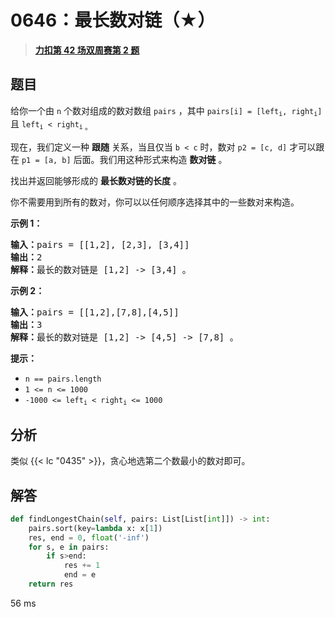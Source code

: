 # 0646：最长数对链（★）


> <u>**[力扣第 42 场双周赛第 2 题](https://leetcode.cn/problems/maximum-length-of-pair-chain/)**</u>

## 题目

<p>给你一个由 <code>n</code> 个数对组成的数对数组 <code>pairs</code> ，其中 <code>pairs[i] = [left<sub>i</sub>, right<sub>i</sub>]</code> 且 <code>left<sub>i</sub> &lt; right<sub>i</sub></code><sub> 。</sub></p>

<p>现在，我们定义一种 <strong>跟随</strong> 关系，当且仅当 <code>b &lt; c</code> 时，数对 <code>p2 = [c, d]</code> 才可以跟在 <code>p1 = [a, b]</code> 后面。我们用这种形式来构造 <strong>数对链</strong> 。</p>

<p>找出并返回能够形成的 <strong>最长数对链的长度</strong> 。</p>

<p>你不需要用到所有的数对，你可以以任何顺序选择其中的一些数对来构造。</p>



<p><strong>示例 1：</strong></p>

<pre>
<strong>输入：</strong>pairs = [[1,2], [2,3], [3,4]]
<strong>输出：</strong>2
<strong>解释：</strong>最长的数对链是 [1,2] -&gt; [3,4] 。
</pre>

<p><strong>示例 2：</strong></p>

<pre>
<b>输入：</b>pairs = [[1,2],[7,8],[4,5]]
<b>输出：</b>3
<b>解释：</b>最长的数对链是 [1,2] -&gt; [4,5] -&gt; [7,8] 。</pre>



<p><strong>提示：</strong></p>

<ul>
<li><code>n == pairs.length</code></li>
<li><code>1 &lt;= n &lt;= 1000</code></li>
<li><code>-1000 &lt;= left<sub>i</sub> &lt; right<sub>i</sub> &lt;= 1000</code></li>
</ul>


## 分析

类似 {{< lc "0435" >}}，贪心地选第二个数最小的数对即可。

## 解答

```python
def findLongestChain(self, pairs: List[List[int]]) -> int:
    pairs.sort(key=lambda x: x[1])
    res, end = 0, float('-inf')
    for s, e in pairs:
        if s>end:
            res += 1
            end = e
    return res
```
56 ms

